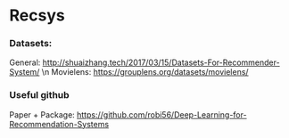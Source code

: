 # Recsys

### Datasets:
General: http://shuaizhang.tech/2017/03/15/Datasets-For-Recommender-System/ \n
Movielens: https://grouplens.org/datasets/movielens/

### Useful github
Paper + Package: https://github.com/robi56/Deep-Learning-for-Recommendation-Systems
